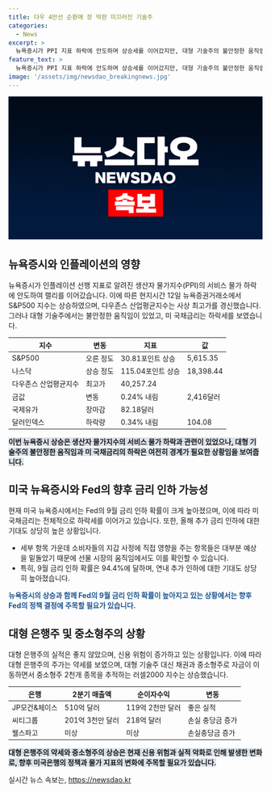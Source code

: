 ```yaml
---
title: 다우 4만선 순환매 장 막판 미끄러진 기술주
categories:
  - News
excerpt: >
  뉴욕증시가 PPI 지표 하락에 안도하며 상승세를 이어갔지만, 대형 기술주의 불안정한 움직임이 있었고, 채권시장은 랠리를 이어갔다. 이에 투자은행들은 9월 금리 인하 확률이 높아진 상황이다. 생산자물가는 예상을 웃돌았지만, 세부 항목은 둔화했고, 대형 은행주의 실적은 긍정적이지 않았다. 이에 대형 은행주는 약세를 보였고, 소형주는 호재에 따라 상승했다. 미국 노동부의 데이터에 따르면 생산자물가는 예상을 웃돌았고, 채권시장은 랠리를 이어갔다. 예상치를 웃돈 물가 상슴에도 투자은행들은 금리인하 가능성에 대해 긍정적인 반응을 보이고 있다.
feature_text: >
  뉴욕증시가 PPI 지표 하락에 안도하며 상승세를 이어갔지만, 대형 기술주의 불안정한 움직임이 있었고, 채권시장은 랠리를 이어갔다. 이에 투자은행들은 9월 금리 인하 확률이 높아진 상황이다. 생산자물가는 예상을 웃돌았지만, 세부 항목은 둔화했고, 대형 은행주의 실적은 긍정적이지 않았다. 이에 대형 은행주는 약세를 보였고, 소형주는 호재에 따라 상승했다. 미국 노동부의 데이터에 따르면 생산자물가는 예상을 웃돌았고, 채권시장은 랠리를 이어갔다. 예상치를 웃돈 물가 상슴에도 투자은행들은 금리인하 가능성에 대해 긍정적인 반응을 보이고 있다.
image: '/assets/img/newsdao_breakingnews.jpg'
---
```


<p><img src="/assets/img/newsdao_breakingnews.jpg" alt="ranknews 속보" /></p>

<h2 data-ke-size="size26">뉴욕증시와 인플레이션의 영향</h2>

<p data-ke-size="size16">뉴욕증시가 인플레이션 선행 지표로 알려진 생산자 물가지수(PPI)의 서비스 물가 하락에 안도하여 랠리를 이어갔습니다. 이에 따른 현지시간 12일 뉴욕증권거래소에서 S&P500 지수는 상승하였으며, 다우존스 산업평균지수는 사상 최고가를 경신했습니다. 그러나 대형 기술주에서는 불안정한 움직임이 있었고, 미 국채금리는 하락세를 보였습니다.</p>

<table>
<thead>
<tr>
<th>지수</th>
<th>변동</th>
<th>지표</th>
<th>값</th>
</tr>
</thead>
<tbody>
<tr>
<td>S&P500</td>
<td>오른 정도</td>
<td>30.81포인트 상승</td>
<td>5,615.35</td>
</tr>
<tr>
<td>나스닥</td>
<td>상승 정도</td>
<td>115.04포인트 상승</td>
<td>18,398.44</td>
</tr>
<tr>
<td>다우존스 산업평균지수</td>
<td>최고가</td>
<td>40,257.24</td>
</tr>
<tr>
<td>금값</td>
<td>변동</td>
<td>0.24% 내림</td>
<td>2,416달러</td>
</tr>
<tr>
<td>국제유가</td>
<td>장마감</td>
<td>82.18달러</td>
</tr>
<tr>
<td>달러인덱스</td>
<td>하락량</td>
<td>0.34% 내림</td>
<td>104.08</td>
</tr>
</tbody>
</table>

<p><b><span style="background-color: #21538527;">이번 뉴욕증시 상승은 생산자 물가지수의 서비스 물가 하락과 관련이 있었으나, 대형 기술주의 불안정한 움직임과 미 국채금리의 하락은 여전히 경계가 필요한 상황임을 보여줍니다.</span></b></p>

<h2 data-ke-size="size26">미국 뉴욕증시와 Fed의 향후 금리 인하 가능성</h2>

<p data-ke-size="size16">현재 미국 뉴욕증시에서는 Fed의 9월 금리 인하 확률이 크게 높아졌으며, 이에 따라 미 국채금리는 전체적으로 하락세를 이어가고 있습니다. 또한, 올해 추가 금리 인하에 대한 기대도 상당히 높은 상황입니다.</p>

<ul>
<li>세부 항목 가운데 소비자들의 지갑 사정에 직접 영향을 주는 항목들은 대부분 예상을 밑돌았기 때문에 선물 시장의 움직임에서도 이를 확인할 수 있습니다.</li>
<li>특히, 9월 금리 인하 확률은 94.4%에 달하며, 연내 추가 인하에 대한 기대도 상당히 높아졌습니다.</li>
</ul>

<p><b><span style="color: #1a5490;">뉴욕증시의 상승과 함께 Fed의 9월 금리 인하 확률이 높아지고 있는 상황에서는 향후 Fed의 정책 결정에 주목할 필요가 있습니다.</span></b></p>

<h2 data-ke-size="size26">대형 은행주 및 중소형주의 상황</h2>

<p data-ke-size="size16">대형 은행주의 실적은 좋지 않았으며, 신용 위험이 증가하고 있는 상황입니다. 이에 따라 대형 은행주의 주가는 약세를 보였으며, 대형 기술주 대신 채권과 중소형주로 자금이 이동하면서 중소형주 2천개 종목을 추적하는 러셀2000 지수는 상승했습니다.</p>

<table>
<thead>
<tr>
<th>은행</th>
<th>2분기 매출액</th>
<th>순이자수익</th>
<th>변동</th>
</tr>
</thead>
<tbody>
<tr>
<td>JP모건&체이스</td>
<td>510억 달러</td>
<td>119억 2천만 달러</td>
<td>좋은 실적</td>
</tr>
<tr>
<td>씨티그룹</td>
<td>201억 3천만 달러</td>
<td>218억 달러</td>
<td>손실 충당금 증가</td>
</tr>
<tr>
<td>웰스파고</td>
<td>미상</td>
<td>미상</td>
<td>손실충당금 증가</td>
</tr>
</tbody>
</table>

<p><b><span style="background-color: #21538527;">대형 은행주의 약세와 중소형주의 상승은 현재 신용 위험과 실적 악화로 인해 발생한 변화로, 향후 미국은행의 정책과 물가 지표의 변화에 주목할 필요가 있습니다.</span></b></p>
실시간 뉴스 속보는, <a href="https://newsdao.kr" rel="dofollow">https://newsdao.kr</a>


